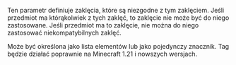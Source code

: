 Ten parametr definiuje zaklęcia, które są niezgodne z tym zaklęciem.
Jeśli przedmiot ma którąkolwiek z tych zaklęć, to zaklęcie nie może być do niego zastosowane.
Jeśli przedmiot ma to zaklęcie, nie można do niego zastosować niekompatybilnych zaklęć.

Może być określona jako lista elementów lub jako pojedynczy znacznik. Tag będzie działać poprawnie
na Minecraft 1.21 i nowszych wersjach.